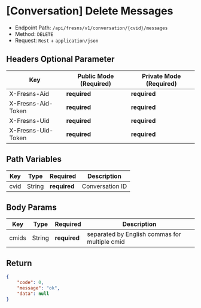 # [Conversation] Delete Messages

- Endpoint Path: `/api/fresns/v1/conversation/{cvid}/messages`
- Method: `DELETE`
- Request: `Rest` + `application/json`

## Headers Optional Parameter

| Key | Public Mode (Required) | Private Mode (Required) |
| --- | --- | --- |
| X-Fresns-Aid | **required** | **required** |
| X-Fresns-Aid-Token | **required** | **required** |
| X-Fresns-Uid | **required** | **required** |
| X-Fresns-Uid-Token | **required** | **required** |

## Path Variables

| Key | Type | Required | Description |
| --- | --- | --- | --- |
| cvid | String | **required** | Conversation ID |

## Body Params

| Key | Type | Required | Description |
| --- | --- | --- | --- |
| cmids | String | **required** | separated by English commas for multiple cmid |

## Return

```json
{
    "code": 0,
    "message": "ok",
    "data": null
}
```
